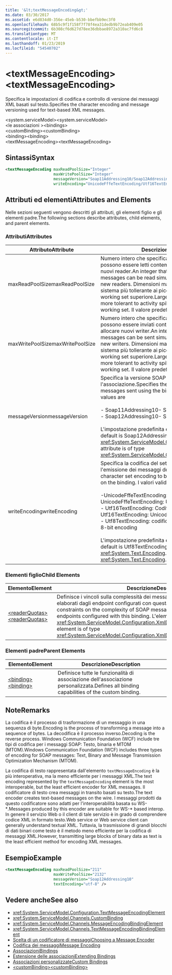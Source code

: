 ```yaml
---
title: '&lt;textMessageEncoding&gt;'
ms.date: 03/30/2017
ms.assetid: e6d834d0-356e-45eb-b530-bbefbb9ec3f0
ms.openlocfilehash: 68b5c9f1f158f7f78f4ea31dedb9b72eab409e05
ms.sourcegitcommit: 6b308cf6d627d78ee36dbbae8972a310ac7fd6c8
ms.translationtype: MT
ms.contentlocale: it-IT
ms.lasthandoff: 01/23/2019
ms.locfileid: "54540702"
---
```

# <a name="lttextmessageencodinggt"></a><span data-ttu-id="97d04-102">&lt;textMessageEncoding&gt;</span><span class="sxs-lookup"><span data-stu-id="97d04-102">&lt;textMessageEncoding&gt;</span></span>
<span data-ttu-id="97d04-103">Specifica le impostazioni di codifica e controllo di versione dei messaggi XML basati sul testo.</span><span class="sxs-lookup"><span data-stu-id="97d04-103">Specifies the character encoding and message versioning used for text-based XML messages.</span></span>  
  
 <span data-ttu-id="97d04-104">\<system.serviceModel></span><span class="sxs-lookup"><span data-stu-id="97d04-104">\<system.serviceModel></span></span>  
<span data-ttu-id="97d04-105">\<le associazioni ></span><span class="sxs-lookup"><span data-stu-id="97d04-105">\<bindings></span></span>  
<span data-ttu-id="97d04-106">\<customBinding></span><span class="sxs-lookup"><span data-stu-id="97d04-106">\<customBinding></span></span>  
<span data-ttu-id="97d04-107">\<binding></span><span class="sxs-lookup"><span data-stu-id="97d04-107">\<binding></span></span>  
<span data-ttu-id="97d04-108">\<textMessageEncoding></span><span class="sxs-lookup"><span data-stu-id="97d04-108">\<textMessageEncoding></span></span>  
  
## <a name="syntax"></a><span data-ttu-id="97d04-109">Sintassi</span><span class="sxs-lookup"><span data-stu-id="97d04-109">Syntax</span></span>  
  
```xml  
<textMessageEncoding maxReadPoolSize="Integer"
                     maxWritePoolSize="Integer"
                     messageVersion="Soap11Addressing10/Soap12Addressing10"
                     writeEncoding="UnicodeFffeTextEncoding/Utf16TextEncoding/Utf8TextEncoding" />
```  
  
## <a name="attributes-and-elements"></a><span data-ttu-id="97d04-110">Attributi ed elementi</span><span class="sxs-lookup"><span data-stu-id="97d04-110">Attributes and Elements</span></span>  
 <span data-ttu-id="97d04-111">Nelle sezioni seguenti vengono descritti gli attributi, gli elementi figlio e gli elementi padre.</span><span class="sxs-lookup"><span data-stu-id="97d04-111">The following sections describe attributes, child elements, and parent elements.</span></span>  
  
### <a name="attributes"></a><span data-ttu-id="97d04-112">Attributi</span><span class="sxs-lookup"><span data-stu-id="97d04-112">Attributes</span></span>  
  
|<span data-ttu-id="97d04-113">Attributo</span><span class="sxs-lookup"><span data-stu-id="97d04-113">Attribute</span></span>|<span data-ttu-id="97d04-114">Descrizione</span><span class="sxs-lookup"><span data-stu-id="97d04-114">Description</span></span>|  
|---------------|-----------------|  
|<span data-ttu-id="97d04-115">maxReadPoolSize</span><span class="sxs-lookup"><span data-stu-id="97d04-115">maxReadPoolSize</span></span>|<span data-ttu-id="97d04-116">Numero intero che specifica il numero di messaggi che possono essere letti contemporaneamente senza allocare nuovi reader.</span><span class="sxs-lookup"><span data-stu-id="97d04-116">An integer that specifies how many messages can be read simultaneously without allocating new readers.</span></span> <span data-ttu-id="97d04-117">Dimensioni maggiori del pool rendono il sistema più tollerante ai picchi di attività al costo di un working set superiore.</span><span class="sxs-lookup"><span data-stu-id="97d04-117">Larger pool sizes make the system more tolerant to activity spikes at the cost of a larger working set.</span></span> <span data-ttu-id="97d04-118">Il valore predefinito è 64.</span><span class="sxs-lookup"><span data-stu-id="97d04-118">The default is 64.</span></span>|  
|<span data-ttu-id="97d04-119">maxWritePoolSize</span><span class="sxs-lookup"><span data-stu-id="97d04-119">maxWritePoolSize</span></span>|<span data-ttu-id="97d04-120">Numero intero che specifica il numero di messaggi che possono essere inviati contemporaneamente senza allocare nuovi writer.</span><span class="sxs-lookup"><span data-stu-id="97d04-120">An integer that specifies how many messages can be sent simultaneously without allocating new writers.</span></span> <span data-ttu-id="97d04-121">Dimensioni maggiori del pool rendono il sistema più tollerante ai picchi di attività al costo di un working set superiore.</span><span class="sxs-lookup"><span data-stu-id="97d04-121">Larger pool sizes make the system more tolerant to activity spikes at the cost of a larger working set.</span></span> <span data-ttu-id="97d04-122">Il valore predefinito è 16.</span><span class="sxs-lookup"><span data-stu-id="97d04-122">The default is 16.</span></span>|  
|<span data-ttu-id="97d04-123">messageVersion</span><span class="sxs-lookup"><span data-stu-id="97d04-123">messageVersion</span></span>|<span data-ttu-id="97d04-124">Specifica la versione SOAP dei messaggi inviati usando l'associazione.</span><span class="sxs-lookup"><span data-stu-id="97d04-124">Specifies the SOAP version of the messages sent using the binding.</span></span> <span data-ttu-id="97d04-125">I valori validi sono:</span><span class="sxs-lookup"><span data-stu-id="97d04-125">Valid values are</span></span><br /><br /> <span data-ttu-id="97d04-126">-   Soap11Addressing10</span><span class="sxs-lookup"><span data-stu-id="97d04-126">-   Soap11Addressing10</span></span><br /><span data-ttu-id="97d04-127">-   Soap12Addressing10</span><span class="sxs-lookup"><span data-stu-id="97d04-127">-   Soap12Addressing10</span></span><br /><br /> <span data-ttu-id="97d04-128">L'impostazione predefinita è Soap12Addressing10.</span><span class="sxs-lookup"><span data-stu-id="97d04-128">The default is Soap12Addressing10.</span></span> <span data-ttu-id="97d04-129">L'attributo è di tipo <xref:System.ServiceModel.Channels.MessageVersion>.</span><span class="sxs-lookup"><span data-stu-id="97d04-129">This attribute is of type <xref:System.ServiceModel.Channels.MessageVersion>.</span></span>|  
|<span data-ttu-id="97d04-130">writeEncoding</span><span class="sxs-lookup"><span data-stu-id="97d04-130">writeEncoding</span></span>|<span data-ttu-id="97d04-131">Specifica la codifica del set di caratteri da usare per l'emissione dei messaggi dell'associazione.</span><span class="sxs-lookup"><span data-stu-id="97d04-131">Specifies the character set encoding to be used for emitting messages on the binding.</span></span> <span data-ttu-id="97d04-132">I valori validi sono:</span><span class="sxs-lookup"><span data-stu-id="97d04-132">Valid values are</span></span><br /><br /> <span data-ttu-id="97d04-133">-UnicodeFffeTextEncoding: Codifica Unicode BigEndian</span><span class="sxs-lookup"><span data-stu-id="97d04-133">-   UnicodeFffeTextEncoding: Unicode BigEndian encoding</span></span><br /><span data-ttu-id="97d04-134">-   Utf16TextEncoding: Codifica Unicode</span><span class="sxs-lookup"><span data-stu-id="97d04-134">-   Utf16TextEncoding: Unicode encoding</span></span><br /><span data-ttu-id="97d04-135">-   Utf8TextEncoding: codifica a 8 bit</span><span class="sxs-lookup"><span data-stu-id="97d04-135">-   Utf8TextEncoding: 8-bit encoding</span></span><br /><br /> <span data-ttu-id="97d04-136">L'impostazione predefinita è Utf8TextEncoding.</span><span class="sxs-lookup"><span data-stu-id="97d04-136">The default is Utf8TextEncoding.</span></span> <span data-ttu-id="97d04-137">L'attributo è di tipo <xref:System.Text.Encoding>.</span><span class="sxs-lookup"><span data-stu-id="97d04-137">This attribute is of type <xref:System.Text.Encoding>.</span></span>|  
  
### <a name="child-elements"></a><span data-ttu-id="97d04-138">Elementi figlio</span><span class="sxs-lookup"><span data-stu-id="97d04-138">Child Elements</span></span>  
  
|<span data-ttu-id="97d04-139">Elemento</span><span class="sxs-lookup"><span data-stu-id="97d04-139">Element</span></span>|<span data-ttu-id="97d04-140">Descrizione</span><span class="sxs-lookup"><span data-stu-id="97d04-140">Description</span></span>|  
|-------------|-----------------|  
|[<span data-ttu-id="97d04-141">\<readerQuotas></span><span class="sxs-lookup"><span data-stu-id="97d04-141">\<readerQuotas></span></span>](https://msdn.microsoft.com/library/3e5e42ff-cef8-478f-bf14-034449239bfd)|<span data-ttu-id="97d04-142">Definisce i vincoli sulla complessità dei messaggi SOAP che possono essere elaborati dagli endpoint configurati con questa associazione.</span><span class="sxs-lookup"><span data-stu-id="97d04-142">Defines the constraints on the complexity of SOAP messages that can be processed by endpoints configured with this binding.</span></span> <span data-ttu-id="97d04-143">L'elemento è di tipo <xref:System.ServiceModel.Configuration.XmlDictionaryReaderQuotasElement>.</span><span class="sxs-lookup"><span data-stu-id="97d04-143">This element is of type <xref:System.ServiceModel.Configuration.XmlDictionaryReaderQuotasElement>.</span></span>|  
  
### <a name="parent-elements"></a><span data-ttu-id="97d04-144">Elementi padre</span><span class="sxs-lookup"><span data-stu-id="97d04-144">Parent Elements</span></span>  
  
|<span data-ttu-id="97d04-145">Elemento</span><span class="sxs-lookup"><span data-stu-id="97d04-145">Element</span></span>|<span data-ttu-id="97d04-146">Descrizione</span><span class="sxs-lookup"><span data-stu-id="97d04-146">Description</span></span>|  
|-------------|-----------------|  
|[<span data-ttu-id="97d04-147">\<binding></span><span class="sxs-lookup"><span data-stu-id="97d04-147">\<binding></span></span>](../../../../../docs/framework/misc/binding.md)|<span data-ttu-id="97d04-148">Definisce tutte le funzionalità di associazione dell'associazione personalizzata.</span><span class="sxs-lookup"><span data-stu-id="97d04-148">Defines all binding capabilities of the custom binding.</span></span>|  
  
## <a name="remarks"></a><span data-ttu-id="97d04-149">Note</span><span class="sxs-lookup"><span data-stu-id="97d04-149">Remarks</span></span>  
 <span data-ttu-id="97d04-150">La codifica è il processo di trasformazione di un messaggio in una sequenza di byte.</span><span class="sxs-lookup"><span data-stu-id="97d04-150">Encoding is the process of transforming a message into a sequence of bytes.</span></span> <span data-ttu-id="97d04-151">La decodifica è il processo inverso.</span><span class="sxs-lookup"><span data-stu-id="97d04-151">Decoding is the reverse process.</span></span> <span data-ttu-id="97d04-152">Windows Communication Foundation (WCF) include tre tipi di codifica per i messaggi SOAP: Testo, binaria e MTOM (MTOM).</span><span class="sxs-lookup"><span data-stu-id="97d04-152">Windows Communication Foundation (WCF) includes three types of encoding for SOAP messages: Text, Binary and Message Transmission Optimization Mechanism (MTOM).</span></span>  
  
 <span data-ttu-id="97d04-153">La codifica di testo rappresentata dall'elemento `textMessageEncoding` è la più interoperativa, ma la meno efficiente per i messaggi XML.</span><span class="sxs-lookup"><span data-stu-id="97d04-153">The text encoding represented by the `textMessageEncoding` element is the most interoperable, but the least efficient encoder for XML messages.</span></span>  <span data-ttu-id="97d04-154">Il codificatore di testo crea messaggi in transito basati su testo.</span><span class="sxs-lookup"><span data-stu-id="97d04-154">The text encoder creates text-based messages on the wire.</span></span> <span data-ttu-id="97d04-155">I messaggi prodotti da questo codificatore sono adatti per l'interoperabilità basata su WS-\*.</span><span class="sxs-lookup"><span data-stu-id="97d04-155">Messages produced by this encoder are suitable for WS-\* based interop.</span></span> <span data-ttu-id="97d04-156">In genere il servizio Web o il client di tale servizio è in grado di comprendere codice XML in formato testo.</span><span class="sxs-lookup"><span data-stu-id="97d04-156">Web service or Web service client can generally understand textual XML.</span></span> <span data-ttu-id="97d04-157">Tuttavia, la trasmissione di grandi blocchi di dati binari come testo è il metodo meno efficiente per la codifica di messaggi XML.</span><span class="sxs-lookup"><span data-stu-id="97d04-157">However, transmitting large blocks of binary data as text is the least efficient method for encoding XML messages.</span></span>  
  
## <a name="example"></a><span data-ttu-id="97d04-158">Esempio</span><span class="sxs-lookup"><span data-stu-id="97d04-158">Example</span></span>  
  
```xml  
<textMessageEncoding maxReadPoolSize="211"
                     maxWritePoolSize="2132"
                     messageVersion="Soap12Addressing10"
                     textEncoding="utf-8" />
```  
  
## <a name="see-also"></a><span data-ttu-id="97d04-159">Vedere anche</span><span class="sxs-lookup"><span data-stu-id="97d04-159">See also</span></span>
- <xref:System.ServiceModel.Configuration.TextMessageEncodingElement>
- <xref:System.ServiceModel.Channels.CustomBinding>
- <xref:System.ServiceModel.Channels.MessageEncodingBindingElement>
- <xref:System.ServiceModel.Channels.TextMessageEncodingBindingElement>
- [<span data-ttu-id="97d04-160">Scelta di un codificatore di messaggi</span><span class="sxs-lookup"><span data-stu-id="97d04-160">Choosing a Message Encoder</span></span>](../../../../../docs/framework/wcf/feature-details/choosing-a-message-encoder.md)
- [<span data-ttu-id="97d04-161">Codifica dei messaggi</span><span class="sxs-lookup"><span data-stu-id="97d04-161">Message Encoding</span></span>](../../../../../docs/framework/configure-apps/file-schema/wcf/message-encoding.md)
- [<span data-ttu-id="97d04-162">Associazioni</span><span class="sxs-lookup"><span data-stu-id="97d04-162">Bindings</span></span>](../../../../../docs/framework/wcf/bindings.md)
- [<span data-ttu-id="97d04-163">Estensione delle associazioni</span><span class="sxs-lookup"><span data-stu-id="97d04-163">Extending Bindings</span></span>](../../../../../docs/framework/wcf/extending/extending-bindings.md)
- [<span data-ttu-id="97d04-164">Associazioni personalizzate</span><span class="sxs-lookup"><span data-stu-id="97d04-164">Custom Bindings</span></span>](../../../../../docs/framework/wcf/extending/custom-bindings.md)
- [<span data-ttu-id="97d04-165">\<customBinding></span><span class="sxs-lookup"><span data-stu-id="97d04-165">\<customBinding></span></span>](../../../../../docs/framework/configure-apps/file-schema/wcf/custombinding.md)
